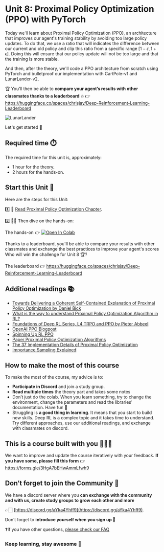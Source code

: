 # Unit 8: Proximal Policy Optimization (PPO) with PyTorch

Today we'll learn about Proximal Policy Optimization (PPO), an architecture that improves our agent's training stability by avoiding too large policy updates. To do that, we use a ratio that will indicates the difference between our current and old policy and clip this ratio from a specific range  $[1 - \epsilon, 1 + \epsilon]$. Doing this will ensure that our policy update will not be too large and that the training is more stable.

And then, after the theory, we'll code a PPO architecture from scratch using PyTorch and bulletproof our implementation with CartPole-v1 and LunarLander-v2.

🏆 You'll then be able to **compare your agent’s results with other classmates thanks to a leaderboard** 🔥 👉 https://huggingface.co/spaces/chrisjay/Deep-Reinforcement-Learning-Leaderboard

<img src="assets/img/LunarLander.gif" alt="LunarLander"/>

Let's get started 🥳

## Required time ⏱️
The required time for this unit is, approximately:
- 1 hour for the theory.
- 2 hours for the hands-on.

## Start this Unit 🚀
Here are the steps for this Unit:

1️⃣ 📖 [Read Proximal Policy Optimization Chapter](https://huggingface.co/blog/deep-rl-ppo).

2️⃣ 👩‍💻 Then dive on the hands-on:

The hands-on 👉 [![Open In Colab](https://colab.research.google.com/assets/colab-badge.svg)](https://colab.research.google.com/github/huggingface/deep-rl-class/blob/main/unit8/unit8.ipynb)

Thanks to a leaderboard, you'll be able to compare your results with other classmates and exchange the best practices to improve your agent's scores Who will win the challenge for Unit 8 🏆?

The leaderboard 👉 https://huggingface.co/spaces/chrisjay/Deep-Reinforcement-Learning-Leaderboard

## Additional readings 📚
- [Towards Delivering a Coherent Self-Contained Explanation of Proximal Policy Optimization by Daniel Bick](https://fse.studenttheses.ub.rug.nl/25709/1/mAI_2021_BickD.pdf) 
- [What is the way to understand Proximal Policy Optimization Algorithm in RL?](https://stackoverflow.com/questions/46422845/what-is-the-way-to-understand-proximal-policy-optimization-algorithm-in-rl)
- [Foundations of Deep RL Series, L4 TRPO and PPO by Pieter Abbeel](https://youtu.be/KjWF8VIMGiY)
- [OpenAI PPO Blogpost](https://openai.com/blog/openai-baselines-ppo/)
- [Spinning Up RL PPO](https://spinningup.openai.com/en/latest/algorithms/ppo.html)
- [Paper Proximal Policy Optimization Algorithms](https://arxiv.org/abs/1707.06347)
- [The 37 Implementation Details of Proximal Policy Optimization](https://ppo-details.cleanrl.dev//2021/11/05/ppo-implementation-details/)
- [Importance Sampling Explained](https://youtu.be/C3p2wI4RAi8)

## How to make the most of this course

To make the most of the course, my advice is to:

- **Participate in Discord** and join a study group.
- **Read multiple times** the theory part and takes some notes
- Don’t just do the colab. When you learn something, try to change the environment, change the parameters and read the libraries' documentation. Have fun 🥳
- Struggling is **a good thing in learning**. It means that you start to build new skills. Deep RL is a complex topic and it takes time to understand. Try different approaches, use our additional readings, and exchange with classmates on discord.

## This is a course built with you 👷🏿‍♀️

We want to improve and update the course iteratively with your feedback. **If you have some, please fill this form** 👉 https://forms.gle/3HgA7bEHwAmmLfwh9

## Don’t forget to join the Community 📢

We have a discord server where you **can exchange with the community and with us, create study groups to grow each other and more** 

👉🏻 [https://discord.gg/aYka4Yhff9](https://discord.gg/aYka4Yhff9).

Don’t forget to **introduce yourself when you sign up 🤗**

❓If you have other questions, [please check our FAQ](https://github.com/huggingface/deep-rl-class#faq)

### Keep learning, stay awesome 🤗
